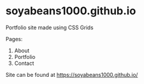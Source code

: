 # soyabeans1000.github.io


Portfolio site made using CSS Grids

Pages:

1. About
2. Portfolio 
3. Contact

Site can be found at https://soyabeans1000.github.io/
